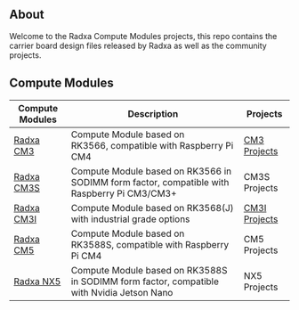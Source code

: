## About

Welcome to the Radxa Compute Modules projects, this repo contains the carrier board design files released by Radxa as well as the community projects.

## Compute Modules

| Compute Modules                                              | Description                                                                                 | Projects                         |
| ------------------------------------------------------------ | ------------------------------------------------------------------------------------------- | -------------------------------- |
| [Radxa CM3](https://radxa.com/products/compute-module/cm3)   | Compute Module based on RK3566, compatible with Raspberry Pi CM4                            | [CM3 Projects](./cm3/README.md)  |
| [Radxa CM3S](https://radxa.com/products/compute-module/cm3s) | Compute Module based on RK3566 in SODIMM form factor, compatible with Raspberry Pi CM3/CM3+ | CM3S Projects                    |
| [Radxa CM3I](https://radxa.com/products/compute-module/cm3i) | Compute Module based on RK3568(J) with industrial grade options                             | [CM3I Projects](./cm3/README.md) |
| [Radxa CM5](https://radxa.com/products/compute-module/cm5)   | Compute Module based on RK3588S, compatible with Raspberry Pi CM4                           | CM5 Projects                     |
| [Radxa NX5](https://radxa.com/products/compute-module/nx5)   | Compute Module based on RK3588S in SODIMM form factor, compatible with Nvidia Jetson Nano   | NX5 Projects                     |
